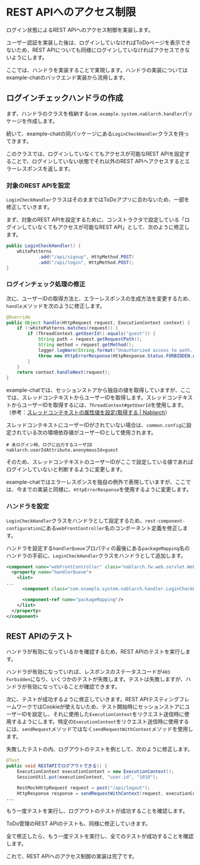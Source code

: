# REST APIへのアクセス制限

ログイン状態によるREST APIへのアクセス制御を実装します。

ユーザー認証を実装した後は、ログインしていなければToDoページを表示できないため、REST APIについても同様にログインしていなければアクセスできないようにします。

ここでは、ハンドラを実装することで実現します。ハンドラの実装についてはexample-chatのバックエンド実装から流用します。

## ログインチェックハンドラの作成

まず、ハンドラのクラスを格納する`com.example.system.nablarch.handler`パッケージを作成します。

続いて、example-chatの同パッケージにある`LoginCheckHandler`クラスを持ってきます。

このクラスでは、ログインしていなくてもアクセスが可能なREST APIを設定することで、ログインしていない状態でそれ以外のREST APIへアクセスするとエラーレスポンスを返します。

### 対象のREST APIを設定

`LoginCheckHandler`クラスはそのままではToDoアプリに合わないため、一部を修正していきます。

まず、対象のREST APIを設定するために、コンストラクタで設定している「ログインしていなくてもアクセスが可能なREST API」として、次のように修正します。

```java
public LoginCheckHandler() {
    whitePatterns
            .add("/api/signup", HttpMethod.POST)
            .add("/api/login", HttpMethod.POST);
}
```

### ログインチェック処理の修正

次に、ユーザーIDの取得方法と、エラーレスポンスの生成方法を変更するため、`handle`メソッドを次のように修正します。

```java
@Override
public Object handle(HttpRequest request, ExecutionContext context) {
    if (!whitePatterns.matches(request)) {
        if (ThreadContext.getUserId().equals("guest")) {
            String path = request.getRequestPath();
            String method = request.getMethod();
            logger.logWarn(String.format("Unauthorized access to path. path=[%s] method=[%s]", path, method));
            throw new HttpErrorResponse(HttpResponse.Status.FORBIDDEN.getStatusCode());
        }
    }
    return context.handleNext(request);
}
```

example-chatでは、セッションストアから独自の値を取得していますが、ここでは、スレッドコンテキストからユーザーIDを取得します。スレッドコンテキストからユーザーIDを取得するには、`ThreadContext#getUserId`を使用します。（参考：[スレッドコンテキストの属性値を設定/取得する | Nablarch](https://nablarch.github.io/docs/5u18/doc/application_framework/application_framework/handlers/common/thread_context_handler.html#thread-context-handler-attribute-access)）

スレッドコンテキストにユーザーIDがされていない場合は、`common.config`に設定されている次の環境依存値がユーザーIDとして使用されます。

```
# 未ログイン時、ログに出力するユーザID
nablarch.userIdAttribute.anonymousId=guest
```

そのため、スレッドコンテキストのユーザーIDがここで設定している値であればログインしていないと判断するように変更します。

example-chatではエラーレスポンスを独自の例外で表現していますが、ここでは、今までの実装と同様に、`HttpErrorResponse`を使用するように変更します。

### ハンドラを設定

`LoginCheckHandler`クラスをハンドラとして設定するため、`rest-component-configuration`にある`webFrontController`名のコンポーネント定義を修正します。

ハンドラを設定する`handlerQueue`プロパティの最後にある`packageMapping`名のハンドラの手前に、`LoginCheckHandler`クラスをハンドラとして追加します。

```xml
<component name="webFrontController" class="nablarch.fw.web.servlet.WebFrontController">
  <property name="handlerQueue">
    <list>
...
      <component class="com.example.system.nablarch.handler.LoginCheckHandler"/>

      <component-ref name="packageMapping"/>
    </list>
  </property>
</component>
```

## REST APIのテスト

ハンドラが有効になっているかを確認するため、REST APIのテストを実行します。

ハンドラが有効になっていれば、レスポンスのステータスコードが`403 Forbidden`になり、いくつかのテストが失敗します。テストは失敗しますが、ハンドラが有効になっていることが確認できます。

次に、テストが成功するように修正していきます。REST APIテスティングフレームワークではCookieが使えないため、テスト開始時にセッションストアにユーザーIDを設定し、それに使用した`ExecutionContext`をリクエスト送信時に使用するようにします。特定の`ExecutionContext`をリクエスト送信時に使用するには、`sendRequest`メソッドではなく`sendRequestWithContext`メソッドを使用します。

失敗したテストの内、ログアウトのテストを例として、次のように修正します。

```java
@Test
public void RESTAPIでログアウトできる() {
    ExecutionContext executionContext = new ExecutionContext();
    SessionUtil.put(executionContext, "user.id", "1010");

    RestMockHttpRequest request = post("/api/logout");
    HttpResponse response = sendRequestWithContext(request, executionContext);
...
```

もう一度テストを実行し、ログアウトのテストが成功することを確認します。

ToDo管理のREST APIのテストも、同様に修正していきます。

全て修正したら、もう一度テストを実行し、全てのテストが成功することを確認します。

これで、REST APIへのアクセス制御の実装は完了です。
